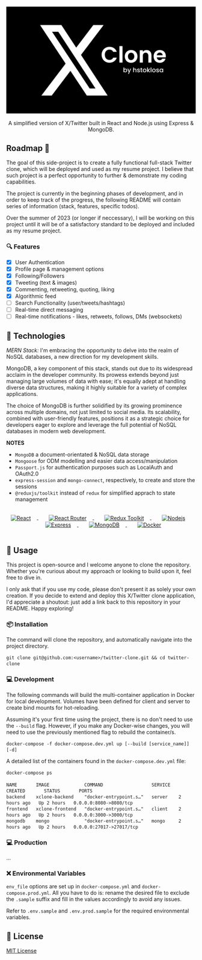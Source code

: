 <p align="center" style=""><img src="https://github.com/hstoklosa/hstoklosa/blob/main/assets/xclone-readme.jpg?raw=true" style="width: 100% border-radius: 1rem;" /></p>
<p align="center" style="">A simplified version of X/Twitter built in React and Node.js using Express & MongoDB.</p>

## Roadmap 🎉

The goal of this side-project is to create a fully functional full-stack Twitter clone, which will be deployed and used as my resume project. I believe that such project is a perfect opportunity to further & demonstrate my coding capabilities.

The project is currently in the beginning phases of development, and in order to keep track of the progress, the following README will contain series of information (stack, features, specific todos).

Over the summer of 2023 (or longer if neccessary), I will be working on this project until it will be of a satisfactory standard to be deployed and included as my resume project.

### 🔍 Features

-   [x] User Authentication
-   [x] Profile page & management options
-   [x] Following/Followers
-   [x] Tweeting (text & images)
-   [x] Commenting, retweeting, quoting, liking
-   [x] Algorithmic feed
-   [ ] Search Functionality (user/tweets/hashtags)
-   [ ] Real-time direct messaging
-   [ ] Real-time notifications - likes, retweets, follows, DMs (websockets)

## 🔌 Technologies

_MERN Stack:_ I'm embracing the opportunity to delve into the realm of NoSQL databases, a new direction for my development skills.

MongoDB, a key component of this stack, stands out due to its widespread acclaim in the developer community. Its prowess extends beyond just managing large volumes of data with ease; it's equally adept at handling diverse data structures, making it highly suitable for a variety of complex applications.

The choice of MongoDB is further solidified by its growing prominence across multiple domains, not just limited to social media. Its scalability, combined with user-friendly features, positions it as a strategic choice for developers eager to explore and leverage the full potential of NoSQL databases in modern web development.

**NOTES**

-   `MongoDB` a document-orientated & NoSQL data storage
-   `Mongoose` for ODM modelling and easier data access/manipulation
-   `Passport.js` for authentication purposes such as LocalAuth and OAuth2.0
-   `express-session` and `mongo-connect`, respectively, to create and store the sessions
-   `@reduxjs/toolkit` instead of `redux` for simplified apprach to state management
    <br/><br/>

<p align="center">
   <a href="https://react.dev/" target="__blank">
      <img 
        src=https://github.com/imexotic/imexotic/blob/main/assets/react.png?raw=true  
        width=50px 
        valign="middle" 
        title="React" 
        alt="React" 
        style="margin-right: 1rem; ">
   </a> 
   &nbsp;&nbsp;&nbsp;&nbsp;&nbsp;&nbsp;
   <a href="https://reactrouter.com/en/main" target="__blank">
      <img 
        src=https://github.com/imexotic/imexotic/blob/main/assets/react_router.png?raw=true width=50px 
        valign="middle" 
        title="React Router" 
        alt="React Router" 
        style="margin-right: 1rem;">
   </a> 
   &nbsp;&nbsp;&nbsp;&nbsp;&nbsp;&nbsp;
   <a href="https://redux-toolkit.js.org/" target="__blank">
      <img 
        src=https://github.com/imexotic/imexotic/blob/main/assets/redux.png?raw=true
        width=50px 
        valign="middle" 
        title="Redux Toolkit" 
        alt="Redux Toolkit" 
        style="margin-right: 1rem;">
   </a> 
   &nbsp;&nbsp;&nbsp;&nbsp;&nbsp;&nbsp;
   <a href="https://nodejs.org/en" target="__blank">
      <img 
        src=https://github.com/imexotic/imexotic/blob/main/assets/node.png?raw=true 
        height=50px 
        valign="middle" 
        title="Nodejs" 
        alt="Nodejs" 
        style="margin-right: 1rem;">
   </a> 
   &nbsp;&nbsp;&nbsp;&nbsp;&nbsp;&nbsp;
   <a href="https://expressjs.com/" target="__blank">
      <img 
        src=https://github.com/imexotic/imexotic/blob/main/assets/express.png?raw=true 
        width=50px 
        valign="middle" 
        title="Express" 
        alt="Express" 
        style="margin-right: 1rem;">
   </a> 
   &nbsp;&nbsp;&nbsp;&nbsp;&nbsp;&nbsp;
   <a href="https://www.mongodb.com/" target="__blank">
      <img 
        src=https://raw.githubusercontent.com/imexotic/imexotic/main/assets/mongodb.ico width=50px 
        valign="middle" 
        title="MongoDB"
        alt="MongoDB" 
        style="margin-right: 1rem;">
   </a> &nbsp;&nbsp;&nbsp;&nbsp;&nbsp;&nbsp;
   <a href="https://www.docker.com/" target="__blank">
      <img 
        src=https://raw.githubusercontent.com/imexotic/imexotic/main/assets/docker.webp height=50px 
        valign="middle" 
        title="Docker" 
        alt="Docker" 
        style="margin-right: 1rem;">
   </a>
   <br/>
   <br/>
</p>

## 📖 Usage

This project is open-source and I welcome anyone to clone the repository. Whether you're curious about my approach or looking to build upon it, feel free to dive in.

I only ask that if you use my code, please don't present it as solely your own creation. If you decide to extend and deploy this X/Twitter clone application, I'd appreciate a shoutout: just add a link back to this repository in your README. Happy exploring!

### 📦 Installation

The command will clone the repository, and automatically navigate into the project directory.

```
git clone git@github.com:<username>/twitter-clone.git && cd twitter-clone
```

### 💻 Development

The following commands will build the multi-container application in Docker for local development. Volumes have been defined for client and server to create bind mounts for hot-reloading.

Assuming it's your first time using the project, there is no don't need to use the `--build` flag. However, if you make any Docker-wise changes, you will need to use the previously mentioned flag to rebuild the container/s.

```
docker-compose -f docker-compose.dev.yml up [--build [service_name]] [-d]
```

A detailed list of the containers found in the `docker-compose.dev.yml` file:

```
docker-compose ps

NAME       IMAGE             COMMAND                  SERVICE   CREATED       STATUS       PORTS
backend    xclone-backend    "docker-entrypoint.s…"   server    2 hours ago   Up 2 hours   0.0.0.0:8080->8080/tcp
frontend   xclone-frontend   "docker-entrypoint.s…"   client    2 hours ago   Up 2 hours   0.0.0.0:3000->3000/tcp
mongodb    mongo             "docker-entrypoint.s…"   mongo     2 hours ago   Up 2 hours   0.0.0.0:27017->27017/tcp

```

### 💻 Production

...

### ❌ Environmental Variables

`env_file` options are set up in `docker-compose.yml` and `docker-compose.prod.yml`. All you have to do is: rename the desired file to exclude the `.sample` suffix and fill in the values accordingly to avoid any issues.

Refer to `.env.sample` and `.env.prod.sample` for the required environmental variables.

## 📝 License

[MIT License](https://github.com/imexotic/ExoBot/blob/main/LICENSE)
